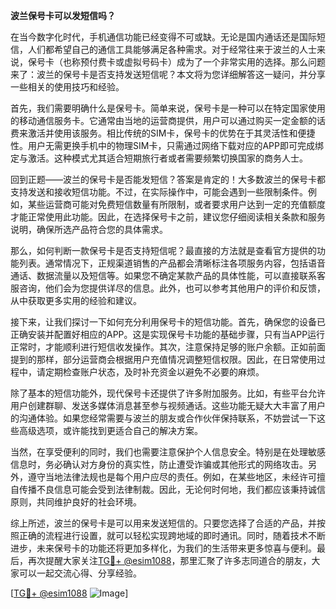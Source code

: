 **波兰保号卡可以发短信吗？**

在当今数字化时代，手机通信功能已经变得不可或缺。无论是国内通话还是国际短信，人们都希望自己的通信工具能够满足各种需求。对于经常往来于波兰的人士来说，保号卡（也称预付费卡或虚拟号码卡）成为了一个非常实用的选择。那么问题来了：波兰的保号卡是否支持发送短信呢？本文将为您详细解答这一疑问，并分享一些相关的使用技巧和经验。

首先，我们需要明确什么是保号卡。简单来说，保号卡是一种可以在特定国家使用的移动通信服务卡。它通常由当地的运营商提供，用户可以通过购买一定金额的话费来激活并使用该服务。相比传统的SIM卡，保号卡的优势在于其灵活性和便捷性。用户无需更换手机中的物理SIM卡，只需通过网络下载对应的APP即可完成绑定与激活。这种模式尤其适合短期旅行者或者需要频繁切换国家的商务人士。

回到正题——波兰的保号卡是否能发短信？答案是肯定的！大多数波兰的保号卡都支持发送和接收短信功能。不过，在实际操作中，可能会遇到一些限制条件。例如，某些运营商可能对免费短信数量有所限制，或者要求用户达到一定的充值额度才能正常使用此功能。因此，在选择保号卡之前，建议您仔细阅读相关条款和服务说明，确保所选产品符合您的具体需求。

那么，如何判断一款保号卡是否支持短信呢？最直接的方法就是查看官方提供的功能列表。通常情况下，正规渠道销售的产品都会清晰标注各项服务内容，包括语音通话、数据流量以及短信等。如果您不确定某款产品的具体性能，可以直接联系客服咨询，他们会为您提供详尽的信息。此外，也可以参考其他用户的评价和反馈，从中获取更多实用的经验和建议。

接下来，让我们探讨一下如何充分利用保号卡的短信功能。首先，确保您的设备已正确安装并配置好相应的APP。这是实现保号卡功能的基础步骤，只有当APP运行正常时，才能顺利进行短信收发操作。其次，注意保持足够的账户余额。正如前面提到的那样，部分运营商会根据用户充值情况调整短信权限。因此，在日常使用过程中，请定期检查账户状态，及时补充资金以避免不必要的麻烦。

除了基本的短信功能外，现代保号卡还提供了许多附加服务。比如，有些平台允许用户创建群聊、发送多媒体消息甚至参与视频通话。这些功能无疑大大丰富了用户的沟通体验。如果您经常需要与波兰的朋友或合作伙伴保持联系，不妨尝试一下这些高级选项，或许能找到更适合自己的解决方案。

当然，在享受便利的同时，我们也需要注意保护个人信息安全。特别是在处理敏感信息时，务必确认对方身份的真实性，防止遭受诈骗或其他形式的网络攻击。另外，遵守当地法律法规也是每个用户应尽的责任。例如，在某些地区，未经许可擅自传播不良信息可能会受到法律制裁。因此，无论何时何地，我们都应该秉持诚信原则，共同维护良好的社会环境。

综上所述，波兰的保号卡是可以用来发送短信的。只要您选择了合适的产品，并按照正确的流程进行设置，就可以轻松实现跨地域的即时通讯。同时，随着技术不断进步，未来保号卡的功能还将更加多样化，为我们的生活带来更多惊喜与便利。最后，再次提醒大家关注[TG💪+ @esim1088](https://t.me/s/esim1088)，那里汇聚了许多志同道合的朋友，大家可以一起交流心得、分享经验。

[[TG💪+ @esim1088](https://t.me/s/esim1088) ![Image](https://i.postimg.cc/4NQfJmqS/Snipaste-2025-05-13-00-14-12.png)]